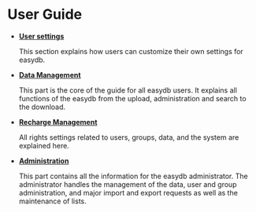 # User Guide


* [**User settings**](userprefs/)

    This section explains how users can customize their own settings for easydb.

* [**Data Management**](datamanagement/)

    This part is the core of the guide for all easydb users. It explains all functions of the easydb from the upload, administration and search to the download.

* [**Recharge Management**](rightsmanagement/)

    All rights settings related to users, groups, data, and the system are explained here.

* [**Administration**](administration/)

    This part contains all the information for the easydb administrator. The administrator handles the management of the data, user and group administration, and major import and export requests as well as the maintenance of lists.